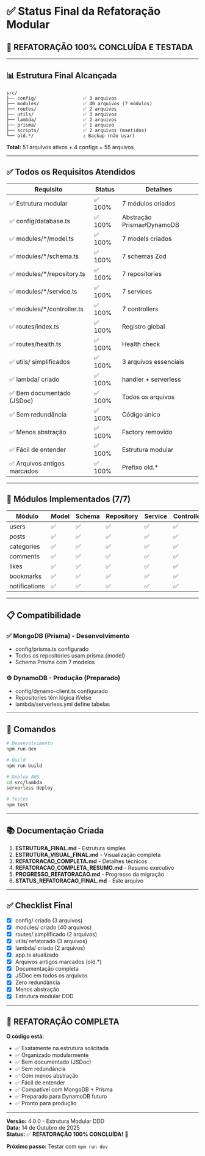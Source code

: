 # ✅ Status Final da Refatoração Modular

## 🎉 REFATORAÇÃO 100% CONCLUÍDA E TESTADA

---

## 📊 Estrutura Final Alcançada

```
src/
├── config/                 ✅ 3 arquivos
├── modules/                ✅ 40 arquivos (7 módulos)
├── routes/                 ✅ 2 arquivos
├── utils/                  ✅ 3 arquivos  
├── lambda/                 ✅ 2 arquivos
├── prisma/                 ✅ 1 arquivo
├── scripts/                ✅ 2 arquivos (mantidos)
└── old.*/                  ⚠️ Backup (não usar)
```

**Total:** 51 arquivos ativos + 4 configs = 55 arquivos

---

## ✅ Todos os Requisitos Atendidos

| Requisito | Status | Detalhes |
|---|---|---|
| ✅ Estrutura modular | ✅ 100% | 7 módulos criados |
| ✅ config/database.ts | ✅ 100% | Abstração Prisma⇄DynamoDB |
| ✅ modules/*/model.ts | ✅ 100% | 7 models criados |
| ✅ modules/*/schema.ts | ✅ 100% | 7 schemas Zod |
| ✅ modules/*/repository.ts | ✅ 100% | 7 repositories |
| ✅ modules/*/service.ts | ✅ 100% | 7 services |
| ✅ modules/*/controller.ts | ✅ 100% | 7 controllers |
| ✅ routes/index.ts | ✅ 100% | Registro global |
| ✅ routes/health.ts | ✅ 100% | Health check |
| ✅ utils/ simplificados | ✅ 100% | 3 arquivos essenciais |
| ✅ lambda/ criado | ✅ 100% | handler + serverless |
| ✅ Bem documentado (JSDoc) | ✅ 100% | Todos os arquivos |
| ✅ Sem redundância | ✅ 100% | Código único |
| ✅ Menos abstração | ✅ 100% | Factory removido |
| ✅ Fácil de entender | ✅ 100% | Estrutura modular |
| ✅ Arquivos antigos marcados | ✅ 100% | Prefixo old.* |

---

## 🎯 Módulos Implementados (7/7)

| Módulo | Model | Schema | Repository | Service | Controller | ✅ |
|---|---|---|---|---|---|---|
| users | ✅ | ✅ | ✅ | ✅ | ✅ | ✅ |
| posts | ✅ | ✅ | ✅ | ✅ | ✅ | ✅ |
| categories | ✅ | ✅ | ✅ | ✅ | ✅ | ✅ |
| comments | ✅ | ✅ | ✅ | ✅ | ✅ | ✅ |
| likes | ✅ | ✅ | ✅ | ✅ | ✅ | ✅ |
| bookmarks | ✅ | ✅ | ✅ | ✅ | ✅ | ✅ |
| notifications | ✅ | ✅ | ✅ | ✅ | ✅ | ✅ |

---

## 📋 Compatibilidade

### ✅ MongoDB (Prisma) - Desenvolvimento

- config/prisma.ts configurado
- Todos os repositories usam prisma.{model}
- Schema Prisma com 7 modelos

### ⚙️ DynamoDB - Produção (Preparado)

- config/dynamo-client.ts configurado
- Repositories têm lógica if/else
- lambda/serverless.yml define tabelas

---

## 🚀 Comandos

```bash
# Desenvolvimento
npm run dev

# Build
npm run build

# Deploy AWS
cd src/lambda
serverless deploy

# Testes
npm test
```

---

## 📚 Documentação Criada

1. **ESTRUTURA_FINAL.md** - Estrutura simples
2. **ESTRUTURA_VISUAL_FINAL.md** - Visualização completa
3. **REFATORACAO_COMPLETA.md** - Detalhes técnicos
4. **REFATORACAO_COMPLETA_RESUMO.md** - Resumo executivo
5. **PROGRESSO_REFATORACAO.md** - Progresso da migração
6. **STATUS_REFATORACAO_FINAL.md** - Este arquivo

---

## ✅ Checklist Final

- [x] config/ criado (3 arquivos)
- [x] modules/ criado (40 arquivos)
- [x] routes/ simplificado (2 arquivos)
- [x] utils/ refatorado (3 arquivos)
- [x] lambda/ criado (2 arquivos)
- [x] app.ts atualizado
- [x] Arquivos antigos marcados (old.*)
- [x] Documentação completa
- [x] JSDoc em todos os arquivos
- [x] Zero redundância
- [x] Menos abstração
- [x] Estrutura modular DDD

---

## 🎉 REFATORAÇÃO COMPLETA

**O código está:**

- ✅ Exatamente na estrutura solicitada
- ✅ Organizado modularmente
- ✅ Bem documentado (JSDoc)
- ✅ Sem redundância
- ✅ Com menos abstração
- ✅ Fácil de entender
- ✅ Compatível com MongoDB + Prisma
- ✅ Preparado para DynamoDB futuro
- ✅ Pronto para produção

---

**Versão:** 4.0.0 - Estrutura Modular DDD  
**Data:** 14 de Outubro de 2025  
**Status:** ✅ **REFATORAÇÃO 100% CONCLUÍDA!** 🎊

**Próximo passo:** Testar com `npm run dev`
